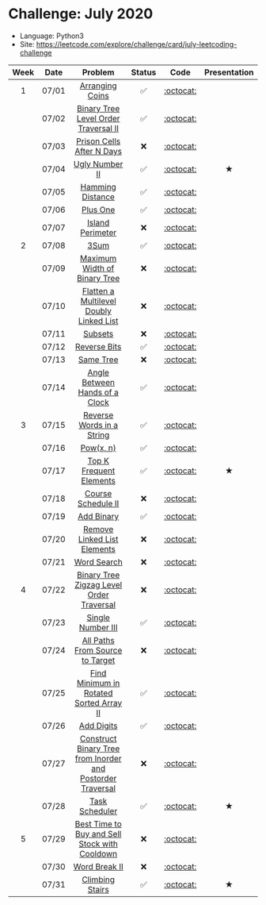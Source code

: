 # Challenge: July 2020
* Language: Python3
* Site: https://leetcode.com/explore/challenge/card/july-leetcoding-challenge

|Week|Date|Problem|Status|Code|Presentation|
|:--:|:--:|:--:|:--:|:--:|:--:|
|1|07/01|[Arranging Coins](https://leetcode.com/explore/challenge/card/july-leetcoding-challenge/544/week-1-july-1st-july-7th/3377/)|✅|[:octocat:](./0701.py)||
||07/02|[Binary Tree Level Order Traversal II](https://leetcode.com/explore/challenge/card/july-leetcoding-challenge/544/week-1-july-1st-july-7th/3378/)|✅|[:octocat:](./0702.py)||
||07/03|[Prison Cells After N Days](https://leetcode.com/explore/challenge/card/july-leetcoding-challenge/544/week-1-july-1st-july-7th/3379/)|❌|[:octocat:](./0703.py)||
||07/04|[Ugly Number II](https://leetcode.com/explore/challenge/card/july-leetcoding-challenge/544/week-1-july-1st-july-7th/3380/)|✅|[:octocat:](./0704.py)|★|
||07/05|[Hamming Distance](https://leetcode.com/explore/challenge/card/july-leetcoding-challenge/544/week-1-july-1st-july-7th/3381/)|✅|[:octocat:](./0705.py)||
||07/06|[Plus One](https://leetcode.com/explore/challenge/card/july-leetcoding-challenge/544/week-1-july-1st-july-7th/3382/)|✅|[:octocat:](./0706.py)||
||07/07|[Island Perimeter](https://leetcode.com/explore/challenge/card/july-leetcoding-challenge/544/week-1-july-1st-july-7th/3383/)|❌|[:octocat:](./0707.py)||
|2|07/08|[3Sum](https://leetcode.com/explore/challenge/card/july-leetcoding-challenge/545/week-2-july-8th-july-14th/3384/)|✅|[:octocat:](./0708.py)||
||07/09|[Maximum Width of Binary Tree](https://leetcode.com/explore/challenge/card/july-leetcoding-challenge/545/week-2-july-8th-july-14th/3385/)|❌|[:octocat:](./0709.py)||
||07/10|[Flatten a Multilevel Doubly Linked List](https://leetcode.com/explore/challenge/card/july-leetcoding-challenge/545/week-2-july-8th-july-14th/3386/)|❌|[:octocat:](./0710.py)||
||07/11|[Subsets](https://leetcode.com/explore/challenge/card/july-leetcoding-challenge/545/week-2-july-8th-july-14th/3387/)|❌|[:octocat:](./0711.py)||
||07/12|[Reverse Bits](https://leetcode.com/explore/challenge/card/july-leetcoding-challenge/545/week-2-july-8th-july-14th/3388/)|✅|[:octocat:](./0712.py)||
||07/13|[Same Tree](https://leetcode.com/explore/challenge/card/july-leetcoding-challenge/545/week-2-july-8th-july-14th/3389/)|❌|[:octocat:](./0713.py)||
||07/14|[Angle Between Hands of a Clock](https://leetcode.com/explore/challenge/card/july-leetcoding-challenge/545/week-2-july-8th-july-14th/3390/)|✅|[:octocat:](./0714.py)||
|3|07/15|[Reverse Words in a String](https://leetcode.com/explore/challenge/card/july-leetcoding-challenge/546/week-3-july-15th-july-21st/3391/)|✅|[:octocat:](./0715.py)||
||07/16|[Pow(x, n)](https://leetcode.com/explore/challenge/card/july-leetcoding-challenge/546/week-3-july-15th-july-21st/3392/)|✅|[:octocat:](./0716.py)||
||07/17|[Top K Frequent Elements](https://leetcode.com/explore/challenge/card/july-leetcoding-challenge/546/week-3-july-15th-july-21st/3393/)|✅|[:octocat:](./0717.py)|★|
||07/18|[Course Schedule II](https://leetcode.com/explore/challenge/card/july-leetcoding-challenge/546/week-3-july-15th-july-21st/3394/)|❌|[:octocat:](./0718.py)||
||07/19|[Add Binary](https://leetcode.com/explore/challenge/card/july-leetcoding-challenge/546/week-3-july-15th-july-21st/3395/)|✅|[:octocat:](./0719.py)||
||07/20|[Remove Linked List Elements](https://leetcode.com/explore/challenge/card/july-leetcoding-challenge/546/week-3-july-15th-july-21st/3396/)|❌|[:octocat:](./0720.py)||
||07/21|[Word Search](https://leetcode.com/explore/challenge/card/july-leetcoding-challenge/546/week-3-july-15th-july-21st/3397/)|❌|[:octocat:](./0721.py)||
|4|07/22|[Binary Tree Zigzag Level Order Traversal](https://leetcode.com/explore/challenge/card/july-leetcoding-challenge/546/week-4-july-22nd-july-28th/3398/)|❌|[:octocat:](./0722.py)||
||07/23|[Single Number III](https://leetcode.com/explore/challenge/card/july-leetcoding-challenge/546/week-4-july-22nd-july-28th/3399/)|✅|[:octocat:](./0723.py)||
||07/24|[All Paths From Source to Target](https://leetcode.com/explore/challenge/card/july-leetcoding-challenge/546/week-4-july-22nd-july-28th/3400/)|❌|[:octocat:](./0724.py)||
||07/25|[Find Minimum in Rotated Sorted Array II](https://leetcode.com/explore/challenge/card/july-leetcoding-challenge/546/week-4-july-22nd-july-28th/3401/)|✅|[:octocat:](./0725.py)||
||07/26|[Add Digits](https://leetcode.com/explore/challenge/card/july-leetcoding-challenge/546/week-4-july-22nd-july-28th/3402/)|✅|[:octocat:](./0726.py)||
||07/27|[Construct Binary Tree from Inorder and Postorder Traversal](https://leetcode.com/explore/challenge/card/july-leetcoding-challenge/546/week-4-july-22nd-july-28th/3403/)|❌|[:octocat:](./0727.py)||
||07/28|[Task Scheduler](https://leetcode.com/explore/challenge/card/july-leetcoding-challenge/546/week-4-july-22nd-july-28th/3404/)|✅|[:octocat:](./0728.py)|★|
|5|07/29|[Best Time to Buy and Sell Stock with Cooldown](https://leetcode.com/explore/challenge/card/july-leetcoding-challenge/548/week-5-july-29th-july-31st/3405/)|❌|[:octocat:](./0729.py)||
||07/30|[Word Break II](https://leetcode.com/explore/challenge/card/july-leetcoding-challenge/546/week-5-july-29th-july-31st/3406/)|❌|[:octocat:](./0730.py)||
||07/31|[Climbing Stairs](https://leetcode.com/explore/challenge/card/july-leetcoding-challenge/546/week-5-july-29th-july-31st/3407/)|✅|[:octocat:](./0731.py)|★|

